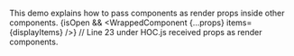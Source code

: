 This demo explains how to pass components as render props inside other components. 
        {isOpen && <WrappedComponent {...props} items={displayItems} />} //  Line 23 under HOC.js received props as render components.
